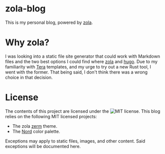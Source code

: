 # zola-blog

This is my personal blog, powered by [zola](https://www.getzola.org/).

# Why zola?

I was looking into a static file site generator that could work with Markdown files and the two best options I could find where [zola](https://github.com/getzola/zola) and [hugo](https://github.com/gohugoio/hugo). Due to my familiarity with [Tera](https://github.com/Keats/tera) templates, and my urge to try out a new Rust tool, I went with the former. That being said, I don't think there was a wrong choice in that decision.

# License

The contents of this project are licensed under the ![MIT license](LICENSE).
This blog relies on the following MIT licensed projects:
* The zola [zerm](https://github.com/ejmg/zerm) theme.
* The [Nord](https://github.com/arcticicestudio/nord) color palette.

Exceptions may apply to static files, images, and other content. Said exceptions will be documented here.
